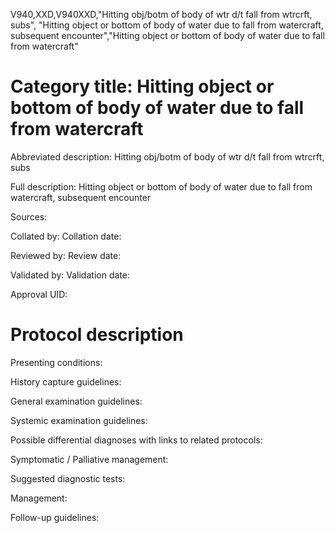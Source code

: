 V940,XXD,V940XXD,"Hitting obj/botm of body of wtr d/t fall from wtrcrft, subs", "Hitting object or bottom of body of water due to fall from watercraft, subsequent encounter","Hitting object or bottom of body of water due to fall from watercraft"
# Category title: Hitting object or bottom of body of water due to fall from watercraft

Abbreviated description: Hitting obj/botm of body of wtr d/t fall from wtrcrft, subs

Full description: Hitting object or bottom of body of water due to fall from watercraft, subsequent encounter

Sources:

Collated by:
Collation date:

Reviewed by:
Review date:

Validated by:
Validation date:

Approval UID:

# Protocol description

Presenting conditions:

History capture guidelines:

General examination guidelines:

Systemic examination guidelines:

Possible differential diagnoses with links to related protocols:

Symptomatic / Palliative management:

Suggested diagnostic tests:

Management:

Follow-up guidelines:
